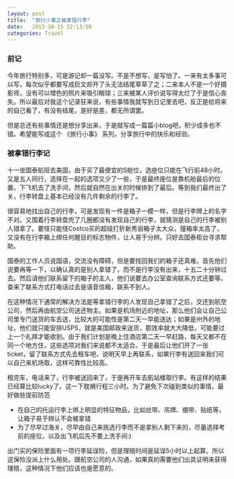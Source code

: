 ```yaml
---
layout: post
title:  "旅行小事之被拿错行李"
date:   2013-10-15 22:13:50
categories: Travel
---
```


### 前记 ###
今年旅行特别多，可是游记却一篇没写。不是不想写，是写怕了。一来有太多事可以写，每次似乎都要写成巨文却开了头无法结尾草草了之；二来本人不是一个好摄影师，没有可以增色的照片来吸引眼球；三来被某人评价说写得太烂了于是信心丧失。所以最后对我这个记录狂来说，有些事情我就写到日记里去吧，反正是给将来的自己看了，有没有结尾，是好是差，都无所谓罢。

但是总还有些事情还是想分享出来，于是就写成一篇篇小blog吧，积少成多也不错。希望能写成这个 《旅行小事》 系列，分享旅行中的快乐和经验。

### 被拿错行李记 ###
十一坐国泰航班去美国，由于买了最便宜的S舱位，选座位只能在飞行前48小时。又是五人同行，选择在一起的选项又少了一些，于是最终座位是靠机舱最后的位置。下飞机去了洗手间，然后就自然在出关的时候排到了最后。等到我们最终出了关，行李转盘上基本已经没有几件剩余的行李了。

很容易地找出自己的行李，可是发现有一件是箱子一模一样，但是行李牌上的名字不对。又围着行李转盘兜了几圈都没有发现自己的行李，就猜测是自己的行李被别人错拿了。要怪只能怪Costco买的超级打折新秀丽箱子太大众，撞箱率太高了，又没有在行李箱上绑任何醒目的标志物件，让人易于分辨。只好去国泰柜台寻求帮助。

国泰的工作人员说国语，交流没有障碍，但是要找回我们的箱子还真难。首先他们说要再等一下，以确认真的是别人拿错了，而不是行李没有出来，十五二十分钟过去。然后请他们联系留下的箱子的主人，他们说要去办公室查询联系方式还要等。查来了联系方式打电话过去是语音信箱，联系不到人。

在这种情况下通常的解决方法是等拿错行李的人发现自己拿错了之后，交还到航空公司，然后再由航空公司送还物主。如果是机场附近的地址，那么他们会让自己公司里专门送货的车去送，比较大的可能性是第二天一早能送达；如果是州外的地址，他们就只能安排USPS，就是美国邮政来送货，那效率就大大降低，可能要过上一个礼拜才能收到。由于我们计划是晚上住酒店第二天一早赶路，每天又都不在同一个地方住，这些选项对我们来说都不太适合。于是最后让他们开了一张ticket，留了联系方式先去租车吧，说明天早上再联系，如果行李有送回来我们可以自己来机场取，这样可靠性比较高。

租完车，电话来了，行李被送回来了，于是再开车去航站楼取行李。有这样的结果已经算比较lucky了。这一下耽搁行程三小时。为了避免下次碰到类似的事情，最好做些提前防范

  - 在自己的托运行李上绑上明显的特征物品，比如丝带、吊牌、绷带、贴纸等，让箱子易于辨认不会被拿错
  - 为了尽早过海关，尽早由自己来挑选行李而不是拿别人剩下来的，尽量选择考前的座位，以及出飞机后先不要上洗手间:)

出门买的保险里面有一项行李延误险，但是理赔时间是延误5小时以上起算。所以这保险没派上什么用处。跟航空公司的人沟通，如果真的需要他们出具证明来获得理赔，这种情况下他们应该也是愿意的。
